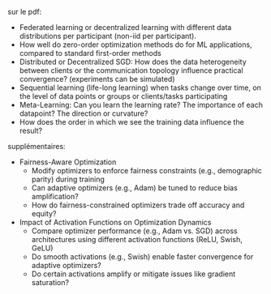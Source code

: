 sur le pdf:
- Federated learning or decentralized learning with different data distributions per participant (non-iid per
participant).
- How well do zero-order optimization methods do for ML applications, compared to standard first-order
methods 
- Distributed or Decentralized SGD: How does the data heterogeneity between clients or the communication
topology influence practical convergence? (experiments can be simulated)
- Sequential learning (life-long learning) when tasks change over time, on the level of data points or groups
or clients/tasks participating
- Meta-Learning: Can you learn the learning rate? The importance of each datapoint? The direction or
curvature?
- How does the order in which we see the training data influence the result?

supplémentaires:
- Fairness-Aware Optimization
    - Modify optimizers to enforce fairness constraints (e.g., demographic parity) during training
    - Can adaptive optimizers (e.g., Adam) be tuned to reduce bias amplification?
    - How do fairness-constrained optimizers trade off accuracy and equity?
- Impact of Activation Functions on Optimization Dynamics
    - Compare optimizer performance (e.g., Adam vs. SGD) across architectures using different activation functions (ReLU, Swish, GeLU)
    - Do smooth activations (e.g., Swish) enable faster convergence for adaptive optimizers?
    - Do certain activations amplify or mitigate issues like gradient saturation?
